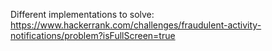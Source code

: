 Different implementations to solve: https://www.hackerrank.com/challenges/fraudulent-activity-notifications/problem?isFullScreen=true